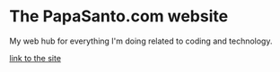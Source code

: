 # The PapaSanto.com website

My web hub for everything I'm doing related to coding and technology.

[link to the site](http://www.papasanto.com)
